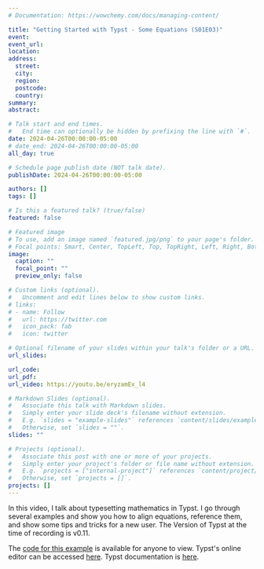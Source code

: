 ```yaml
---
# Documentation: https://wowchemy.com/docs/managing-content/

title: "Getting Started with Typst - Some Equations (S01E03)"
event:
event_url:
location:
address:
  street:
  city:
  region:
  postcode:
  country:
summary:
abstract:

# Talk start and end times.
#   End time can optionally be hidden by prefixing the line with `#`.
date: 2024-04-26T00:00:00-05:00
# date_end: 2024-04-26T00:00:00-05:00
all_day: true

# Schedule page publish date (NOT talk date).
publishDate: 2024-04-26T00:00:00-05:00

authors: []
tags: []

# Is this a featured talk? (true/false)
featured: false

# Featured image
# To use, add an image named `featured.jpg/png` to your page's folder. 
# Focal points: Smart, Center, TopLeft, Top, TopRight, Left, Right, BottomLeft, Bottom, BottomRight.
image:
  caption: ""
  focal_point: ""
  preview_only: false

# Custom links (optional).
#   Uncomment and edit lines below to show custom links.
# links:
# - name: Follow
#   url: https://twitter.com
#   icon_pack: fab
#   icon: twitter

# Optional filename of your slides within your talk's folder or a URL.
url_slides:

url_code:
url_pdf:
url_video: https://youtu.be/eryzamEx_l4

# Markdown Slides (optional).
#   Associate this talk with Markdown slides.
#   Simply enter your slide deck's filename without extension.
#   E.g. `slides = "example-slides"` references `content/slides/example-slides.md`.
#   Otherwise, set `slides = ""`.
slides: ""

# Projects (optional).
#   Associate this post with one or more of your projects.
#   Simply enter your project's folder or file name without extension.
#   E.g. `projects = ["internal-project"]` references `content/project/deep-learning/index.md`.
#   Otherwise, set `projects = []`.
projects: []
---
```


In this video, I talk about typesetting mathematics in Typst. I go through several examples and show you how to align equations, reference them, and show some tips and tricks for a new user. The Version of Typst at the time of recording is v0.11.


The [code for this example](https://typst.app/project/rfWg74mXvJQgw_cS4E3h2M) is available for anyone to view. Typst's online editor can be accessed [here](https://typst.app/). Typst documentation is [here](https://typst.app/docs/).